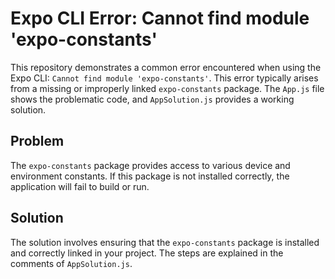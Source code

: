 # Expo CLI Error: Cannot find module 'expo-constants'

This repository demonstrates a common error encountered when using the Expo CLI:  `Cannot find module 'expo-constants'`. This error typically arises from a missing or improperly linked `expo-constants` package. The `App.js` file shows the problematic code, and `AppSolution.js` provides a working solution.

## Problem

The `expo-constants` package provides access to various device and environment constants.  If this package is not installed correctly, the application will fail to build or run.

## Solution

The solution involves ensuring that the `expo-constants` package is installed and correctly linked in your project. The steps are explained in the comments of `AppSolution.js`.